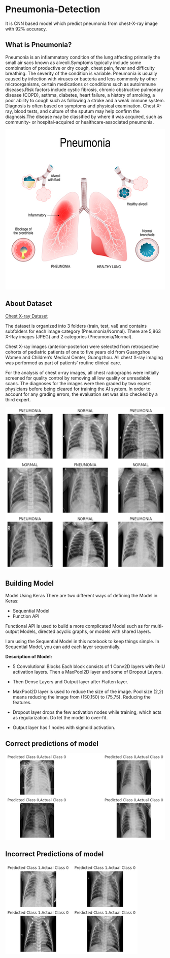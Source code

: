 # Pneumonia-Detection
It is  CNN based model which predict  pneumonia from chest-X-ray image with 92% accuracy.  

## What is Pneumonia?
Pneumonia is an inflammatory condition of the lung affecting primarily the small air sacs known as alveoli.Symptoms typically include some combination of productive or dry cough, chest pain, fever and difficulty breathing. The severity of the condition is variable. Pneumonia is usually caused by infection with viruses or bacteria and less commonly by other microorganisms, certain medications or conditions such as autoimmune diseases.Risk factors include cystic fibrosis, chronic obstructive pulmonary disease (COPD), asthma, diabetes, heart failure, a history of smoking, a poor ability to cough such as following a stroke and a weak immune system. Diagnosis is often based on symptoms and physical examination. Chest X-ray, blood tests, and culture of the sputum may help confirm the diagnosis.The disease may be classified by where it was acquired, such as community- or hospital-acquired or healthcare-associated pneumonia.

<img src='data/pneumonia.png'>

## About Dataset

[Chest X-ray Dataset](https://www.kaggle.com/paultimothymooney/chest-xray-pneumonia)

The dataset is organized into 3 folders (train, test, val) and contains subfolders for each image category (Pneumonia/Normal). There are 5,863 X-Ray images (JPEG) and 2 categories (Pneumonia/Normal).

Chest X-ray images (anterior-posterior) were selected from retrospective cohorts of pediatric patients of one to five years old from Guangzhou Women and Children’s Medical Center, Guangzhou. All chest X-ray imaging was performed as part of patients’ routine clinical care.

For the analysis of chest x-ray images, all chest radiographs were initially screened for quality control by removing all low quality or unreadable scans. The diagnoses for the images were then graded by two expert physicians before being cleared for training the AI system. In order to account for any grading errors, the evaluation set was also checked by a third expert.

<img src='data/Chest_images.png'>

## Building Model
Model Using Keras There are two different ways of defining the Model in Keras:

* Sequential Model
* Function API

Functional API is used to build a more complicated Model such as for multi-output Models, directed acyclic graphs, or models with shared layers.

I am using the Sequential Model in this notebook to keep things simple. In Sequential Model, you can add each layer sequentially.

<b>Description of Model:</b>

* 5 Convolutional Blocks Each block consists of 1 Conv2D layers with RelU activation layers. Then a MaxPool2D layer and some of Dropout Layers.

* Then Dense Layers and Output layer after Flatten layer.

* MaxPool2D layer is used to reduce the size of the image. Pool size (2,2) means reducing the image from (150,150) to (75,75). Reducing the features.

* Dropout layer drops the few activation nodes while training, which acts as regularization. Do let the model to over-fit.

* Output layer has 1 nodes with sigmoid activation.
## Correct predictions of model

<img src='data/accurate_prediction.png'>

## Incorrect Predictions of model

<img src='data/wrong_predictions.png'>
